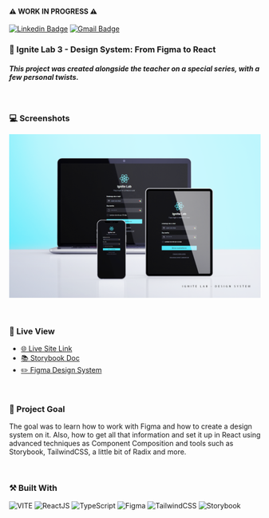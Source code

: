 #### ⚠️ WORK IN PROGRESS ⚠️

[![Linkedin Badge](https://img.shields.io/badge/-guilhermerera-blue?style=flat-square&logo=Linkedin&logoColor=white&link=https://www.linkedin.com/in/guilhermerera/)](https://www.linkedin.com/in/guilhermerera/)
[![Gmail Badge](https://img.shields.io/badge/-hello@rera.dev-c14438?style=flat-square&logo=Gmail&logoColor=white&link=mailto:hello@rera.dev)](mailto:hello@rera.dev)

### 🚀 Ignite Lab 3 - Design System: From Figma to React

##### This project was created alongside the teacher on a special series, with a few personal twists.

<br>

### 💻 Screenshots

![](./src/assets/images/screenshot/screenshot.png)

<br>

### 🔎 Live View

- [🌐 Live Site Link](https://01-ignite-feed.vercel.app)
- [📚 Storybook Doc ](guilhermerera.github.io/ignite-design-system/)
- [✏️ Figma Design System](https://www.figma.com/file/isebwceKwRrt1ScuihEsLb/Ignite-lab-Design-System?node-id=0%3A1)

<br>

### 🎯 Project Goal

The goal was to learn how to work with Figma and how to create a design system on it. Also, how to get all that information and set it up in React using advanced techniques as Component Composition and tools such as Storybook, TailwindCSS, a little bit of Radix and more.

<br>

### ⚒️ Built With

<img src="https://img.shields.io/badge/Vite-B73BFE?style=flat&logo=vite&logoColor=FFD62E" alt="VITE"> <img src="https://img.shields.io/badge/React-20232A?style=flat&logo=react&logoColor=61DAFB" ALT="ReactJS"> ![TypeScript](https://img.shields.io/badge/typescript-%23007ACC.svg?style=flat&logo=typescript&logoColor=white) ![Figma](https://img.shields.io/badge/figma-%23F24E1E.svg?style=flat&logo=figma&logoColor=white) ![TailwindCSS](https://img.shields.io/badge/tailwindcss-%2338B2AC.svg?style=flat&logo=tailwind-css&logoColor=white) ![Storybook](https://img.shields.io/badge/-Storybook-FF4785?style=flat&logo=storybook&logoColor=white)

